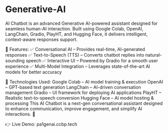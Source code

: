 # Generative-AI
 AI Chatbot is an advanced Generative AI-powered assistant designed for seamless human-AI interaction. Built using Google Colab, OpenAI, LangChain, Gradio, PlayHT, and Hugging Face, it delivers intelligent, context-aware responses support.

🔹 Features:
✅ Conversational AI – Provides real-time, AI-generated responses
✅ Text-to-Speech (TTS) – Converts chatbot replies into natural-sounding speech
✅ Interactive UI – Powered by Gradio for a smooth user experience
✅ Multi-Model Integration – Leverages state-of-the-art AI models for better accuracy

🔹 Technologies Used:
Google Colab – AI model training & execution
OpenAI – GPT-based text generation
LangChain – AI-driven conversation management
Gradio – UI framework for deploying AI applications
PlayHT – Realistic text-to-speech conversion
Hugging Face – AI model hosting & processing
This AI Chatbot is a next-gen conversational assistant designed to enhance communication, improve engagement, and simplify AI interactions. 🚀

👉 Live Demo: pa1genai.ccbp.tech
